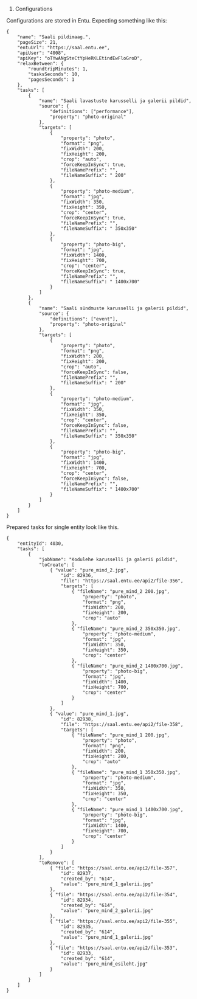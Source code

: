 1. Configurations

Configurations are stored in Entu. Expecting something like this:

    {
        "name": "Saali pildimaag.",
        "pageSize": 21,
        "entuUrl": "https://saal.entu.ee",
        "apiUser": "4008",
        "apiKey": "oTYwANgSteCtYpHeRKLEtindEwFloGroD",
        "relaxBetween": {
            "roundtripMinutes": 1,
            "tasksSeconds": 10,
            "pagesSeconds": 1
        },
        "tasks": [
            {
                "name": "Saali lavastuste karusselli ja galerii pildid",
                "source": {
                    "definitions": ["performance"],
                    "property": "photo-original"
                },
                "targets": [
                    {
                        "property": "photo",
                        "format": "png",
                        "fixWidth": 200,
                        "fixHeight": 200,
                        "crop": "auto",
                        "forceKeepInSync": true,
                        "fileNamePrefix": "",
                        "fileNameSuffix": " 200"
                    },
                    {
                        "property": "photo-medium",
                        "format": "jpg",
                        "fixWidth": 350,
                        "fixHeight": 350,
                        "crop": "center",
                        "forceKeepInSync": true,
                        "fileNamePrefix": "",
                        "fileNameSuffix": " 350x350"
                    },
                    {
                        "property": "photo-big",
                        "format": "jpg",
                        "fixWidth": 1400,
                        "fixHeight": 700,
                        "crop": "center",
                        "forceKeepInSync": true,
                        "fileNamePrefix": "",
                        "fileNameSuffix": " 1400x700"
                    }
                ]
            },
            {
                "name": "Saali sündmuste karusselli ja galerii pildid",
                "source": {
                    "definitions": ["event"],
                    "property": "photo-original"
                },
                "targets": [
                    {
                        "property": "photo",
                        "format": "png",
                        "fixWidth": 200,
                        "fixHeight": 200,
                        "crop": "auto",
                        "forceKeepInSync": false,
                        "fileNamePrefix": "",
                        "fileNameSuffix": " 200"
                    },
                    {
                        "property": "photo-medium",
                        "format": "jpg",
                        "fixWidth": 350,
                        "fixHeight": 350,
                        "crop": "center",
                        "forceKeepInSync": false,
                        "fileNamePrefix": "",
                        "fileNameSuffix": " 350x350"
                    },
                    {
                        "property": "photo-big",
                        "format": "jpg",
                        "fixWidth": 1400,
                        "fixHeight": 700,
                        "crop": "center",
                        "forceKeepInSync": false,
                        "fileNamePrefix": "",
                        "fileNameSuffix": " 1400x700"
                    }
                ]
            }
        ]
    }    



Prepared tasks for single entity look like this. 

	{
	    "entityId": 4030,
	    "tasks": [
	        {
	            "jobName": "Kodulehe karusselli ja galerii pildid",
	            "toCreate": [
	                { "value": "pure_mind_2.jpg",
	                    "id": 82936,
	                    "file": "https://saal.entu.ee/api2/file-356",
	                    "targets": [
	                        { "fileName": "pure_mind_2 200.jpg",
	                            "property": "photo",
	                            "format": "png",
	                            "fixWidth": 200,
	                            "fixHeight": 200,
	                            "crop": "auto"
	                        },
	                        { "fileName": "pure_mind_2 350x350.jpg",
	                            "property": "photo-medium",
	                            "format": "jpg",
	                            "fixWidth": 350,
	                            "fixHeight": 350,
	                            "crop": "center"
	                        },
	                        { "fileName": "pure_mind_2 1400x700.jpg",
	                            "property": "photo-big",
	                            "format": "jpg",
	                            "fixWidth": 1400,
	                            "fixHeight": 700,
	                            "crop": "center"
	                        }
	                    ]
	                },
	                { "value": "pure_mind_1.jpg",
	                    "id": 82938,
	                    "file": "https://saal.entu.ee/api2/file-358",
	                    "targets": [
	                        { "fileName": "pure_mind_1 200.jpg",
	                            "property": "photo",
	                            "format": "png",
	                            "fixWidth": 200,
	                            "fixHeight": 200,
	                            "crop": "auto"
	                        },
	                        { "fileName": "pure_mind_1 350x350.jpg",
	                            "property": "photo-medium",
	                            "format": "jpg",
	                            "fixWidth": 350,
	                            "fixHeight": 350,
	                            "crop": "center"
	                        },
	                        { "fileName": "pure_mind_1 1400x700.jpg",
	                            "property": "photo-big",
	                            "format": "jpg",
	                            "fixWidth": 1400,
	                            "fixHeight": 700,
	                            "crop": "center"
	                        }
	                    ]
	                }
	            ],
	            "toRemove": [
	                { "file": "https://saal.entu.ee/api2/file-357",
	                    "id": 82937,
	                    "created_by": "614",
	                    "value": "pure_mind_1_galerii.jpg"
	                },
	                { "file": "https://saal.entu.ee/api2/file-354",
	                    "id": 82934,
	                    "created_by": "614",
	                    "value": "pure_mind_2_galerii.jpg"
	                },
	                { "file": "https://saal.entu.ee/api2/file-355",
	                    "id": 82935,
	                    "created_by": "614",
	                    "value": "pure_mind_1_galerii.jpg"
	                },
	                { "file": "https://saal.entu.ee/api2/file-353",
	                    "id": 82933,
	                    "created_by": "614",
	                    "value": "pure_mind_esileht.jpg"
	                }
	            ]
	        }
	    ]
	}
